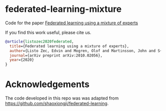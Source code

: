 # federated-learning-mixture
Code for the paper [Federated learning using a mixture of experts](https://arxiv.org/abs/2010.02056)

If you find this work useful, please cite us.
```bibtex
@article{listozec2020federated,
  title={Federated learning using a mixture of experts},
  author={Listo Zec, Edvin and Mogren, Olof and Martinsson, John and S{\"u}tfeld, Leon Ren{\'e} and Gillblad, Daniel},
  journal={arXiv preprint arXiv:2010.02056},
  year={2020}
}

```

# Acknowledgements
The code developed in this repo was was adapted from https://github.com/shaoxiongji/federated-learning.
